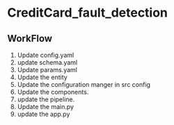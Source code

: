 # CreditCard_fault_detection

## WorkFlow 

1. Update config.yaml
2. update schema.yaml
3. Update params.yaml
4. Update the entity
5. Update the configuration manger in src config
6. Update the components.
7. update the pipeline.
8. Update the main.py
9. update the app.py
